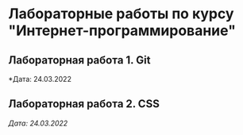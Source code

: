 # Лабораторные работы по курсу "Интернет-программирование"

## Лабораторная работа 1. Git

*Дата: 24.03.2022

## Лабораторная работа 2. CSS

*Дата: 24.03.2022*